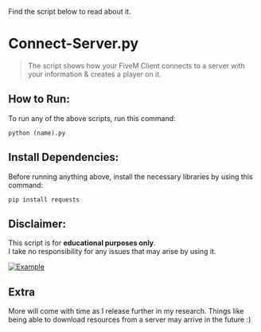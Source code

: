 Find the script below to read about it.

# Connect-Server.py
> The script shows how your FiveM Client connects to a server with your information & creates a player on it.

## How to Run:
To run any of the above scripts, run this command:
```
python (name).py
```

## Install Dependencies:
Before running anything above, install the necessary libraries by using this command:
```
pip install requests 
```

## Disclaimer:
This script is for **educational purposes only**.  
I take no responsibility for any issues that may arise by using it.

[![Example](https://cdn.discordapp.com/attachments/1297190918004146238/1339717552133374074/thumbnail.png?ex=67afbcb3&is=67ae6b33&hm=55115e8f35577bad440d3d635516b9801e1142c3d18ae802b1f08e623569db30&)](https://cdn.discordapp.com/attachments/758027384321605844/1339717714444288050/2025-02-13_22-56-09.mp4?ex=67afbcd9&is=67ae6b59&hm=897fef4427ec44283912c40333b496ae2cf7b1d829c6b4703cb106382d9911bb&)

## Extra
More will come with time as I release further in my research. Things like being able to download resources from a server may arrive in the future :)
